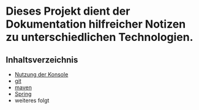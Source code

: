 # Dieses Projekt dient der Dokumentation hilfreicher Notizen zu unterschiedlichen Technologien.
## Inhaltsverzeichnis
*   [Nutzung der Konsole](/Konsolennutzung)
*   [git](/git)
*   [maven](/Maven)
*   [Spring](/Spring)
*   weiteres folgt

